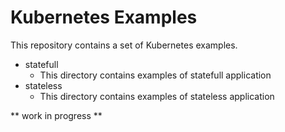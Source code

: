 # Kubernetes Examples

This repository contains a set of Kubernetes examples.

- statefull
    - This directory contains examples of statefull application 
- stateless
    - This directory contains examples of stateless application 

** work in progress **